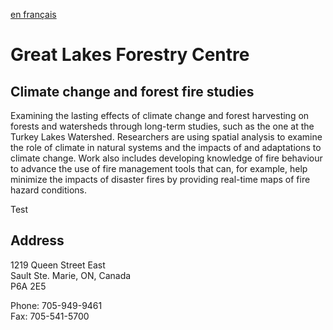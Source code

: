 [en français](about_fr.md)

# Great Lakes Forestry Centre

## Climate change and forest fire studies

Examining the lasting effects of climate change and forest harvesting on forests and watersheds through long-term studies, such as the one at the Turkey Lakes Watershed. Researchers are using spatial analysis to examine the role of climate in natural systems and the impacts of and adaptations to climate change. Work also includes developing knowledge of fire behaviour to advance the use of fire management tools that can, for example, help minimize the impacts of disaster fires by providing real-time maps of fire hazard conditions.

Test

## Address

1219 Queen Street East  
Sault Ste. Marie, ON, Canada  
P6A 2E5

Phone: 705-949-9461  
Fax: 705-541-5700